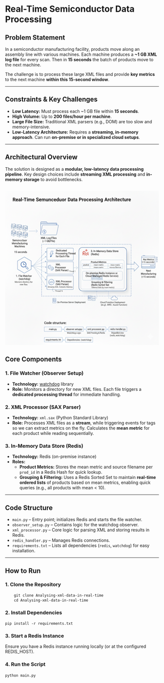 # Real-Time Semiconductor Data Processing

## Problem Statement
In a semiconductor manufacturing facility, products move along an assembly line with various machines. Each machine produces a **~1 GB XML log file** for every scan. Then in **15 seconds** the batch of products move to the next machine.

The challenge is to process these large XML files and provide **key metrics** to the next machine **within this 15-second window**.

---

## Constraints & Key Challenges
- **Low Latency:** Must process each ~1 GB file within **15 seconds**.
- **High Volume:** Up to **200 files/hour per machine**.
- **Large File Size:** Traditional XML parsers (e.g., DOM) are too slow and memory-intensive.
- **Low-Latency Architecture:** Requires a **streaming, in-memory approach**. Can run **on-premise or in specialized cloud setups**.

---

## Architectural Overview
The solution is designed as a **modular, low-latency data processing pipeline**. Key design choices include **streaming XML processing** and **in-memory storage** to avoid bottlenecks.

![Architecture Diagram](architecture_diagram.png)
---

## Core Components

### 1. File Watcher (Observer Setup)
- **Technology:** [watchdog](https://pypi.org/project/watchdog/) library
- **Role:** Monitors a directory for new XML files. Each file triggers a **dedicated processing thread** for immediate handling.

### 2. XML Processor (SAX Parser)
- **Technology:** `xml.sax` (Python Standard Library)
- **Role:** Processes XML files as a **stream**, while triggering events for tags so we can extract metrics on the fly. Calculates the **mean metric** for each product while reading sequentially.

### 3. In-Memory Data Store (Redis)
- **Technology:** Redis (on-premise instance)
- **Roles:**
  - **Product Metrics:** Stores the mean metric and source filename per `prod_id` in a Redis Hash for quick lookup.
  - **Grouping & Filtering:** Uses a Redis Sorted Set to maintain **real-time ordered lists** of products based on mean metrics, enabling quick queries (e.g., all products with mean < 10).

---

## Code Structure
- `main.py` – Entry point; initializes Redis and starts the file watcher.
- `observer_setup.py` – Contains logic for the watchdog observer.
- `xml_processor.py` – Core logic for parsing XML and storing results in Redis.
- `redis_handler.py` – Manages Redis connections.
- `requirements.txt` – Lists all dependencies (`redis`, `watchdog`) for easy installation.

---

## How to Run

### 1. Clone the Repository
```
    git clone Analysing-xml-data-in-real-time
    cd Analysing-xml-data-in-real-time
```

###  2. Install Dependencies
```pip install -r requirements.txt```

### 3. Start a Redis Instance

Ensure you have a Redis instance running locally (or at the configured REDIS_HOST).

### 4. Run the Script
```python main.py```
